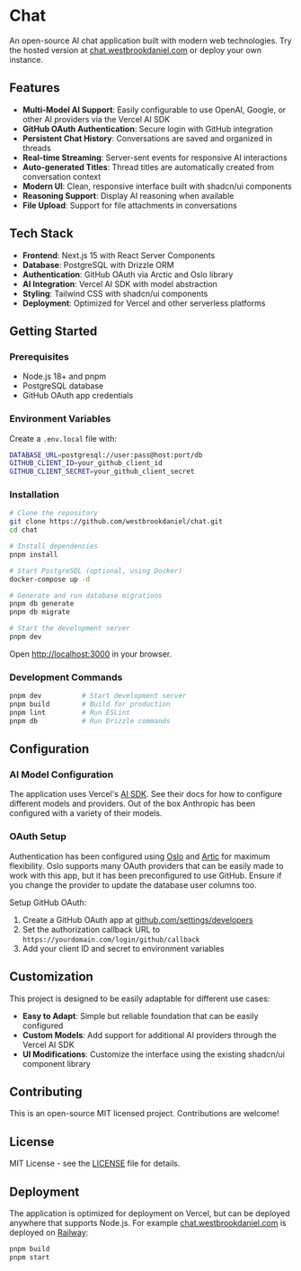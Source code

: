# Chat

An open-source AI chat application built with modern web technologies. Try the hosted version at [chat.westbrookdaniel.com](https://chat.westbrookdaniel.com/) or deploy your own instance.

## Features

- **Multi-Model AI Support**: Easily configurable to use OpenAI, Google, or other AI providers via the Vercel AI SDK
- **GitHub OAuth Authentication**: Secure login with GitHub integration
- **Persistent Chat History**: Conversations are saved and organized in threads
- **Real-time Streaming**: Server-sent events for responsive AI interactions
- **Auto-generated Titles**: Thread titles are automatically created from conversation context
- **Modern UI**: Clean, responsive interface built with shadcn/ui components
- **Reasoning Support**: Display AI reasoning when available
- **File Upload**: Support for file attachments in conversations

## Tech Stack

- **Frontend**: Next.js 15 with React Server Components
- **Database**: PostgreSQL with Drizzle ORM
- **Authentication**: GitHub OAuth via Arctic and Oslo library
- **AI Integration**: Vercel AI SDK with model abstraction
- **Styling**: Tailwind CSS with shadcn/ui components
- **Deployment**: Optimized for Vercel and other serverless platforms

## Getting Started

### Prerequisites

- Node.js 18+ and pnpm
- PostgreSQL database
- GitHub OAuth app credentials

### Environment Variables

Create a `.env.local` file with:

```bash
DATABASE_URL=postgresql://user:pass@host:port/db
GITHUB_CLIENT_ID=your_github_client_id
GITHUB_CLIENT_SECRET=your_github_client_secret
```

### Installation

```bash
# Clone the repository
git clone https://github.com/westbrookdaniel/chat.git
cd chat

# Install dependencies
pnpm install

# Start PostgreSQL (optional, using Docker)
docker-compose up -d

# Generate and run database migrations
pnpm db generate
pnpm db migrate

# Start the development server
pnpm dev
```

Open [http://localhost:3000](http://localhost:3000) in your browser.

### Development Commands

```bash
pnpm dev          # Start development server
pnpm build        # Build for production
pnpm lint         # Run ESLint
pnpm db           # Run Drizzle commands
```

## Configuration

### AI Model Configuration

The application uses Vercel's [AI SDK](https://ai-sdk.dev/). See their docs for how to configure different models and providers. 
Out of the box Anthropic has been configured with a variety of their models.

### OAuth Setup

Authentication has been configured using [Oslo](https://oslojs.dev/) and [Artic](https://arcticjs.dev/) for maximum flexibility. Oslo supports many OAuth providers that can be easily made to work with this app, but it has been preconfigured to use GitHub. Ensure if you change the provider to update the database user columns too.

Setup GitHub OAuth:

1. Create a GitHub OAuth app at [github.com/settings/developers](https://github.com/settings/developers)
2. Set the authorization callback URL to `https://yourdomain.com/login/github/callback`
3. Add your client ID and secret to environment variables

## Customization

This project is designed to be easily adaptable for different use cases:

- **Easy to Adapt**: Simple but reliable foundation that can be easily configured
- **Custom Models**: Add support for additional AI providers through the Vercel AI SDK
- **UI Modifications**: Customize the interface using the existing shadcn/ui component library

## Contributing

This is an open-source MIT licensed project. Contributions are welcome!

## License

MIT License - see the [LICENSE](LICENSE) file for details.

## Deployment

The application is optimized for deployment on Vercel, but can be deployed anywhere that supports Node.js. For example [chat.westbrookdaniel.com](https://chat.westbrookdaniel.com/) is deployed on [Railway](https://railway.com/):

```bash
pnpm build
pnpm start
```

